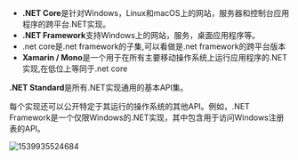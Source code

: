 - **.NET Core**是针对Windows，Linux和macOS上的网站，服务器和控制台应用程序的跨平台.NET实现。
- **.NET Framework**支持Windows上的网站，服务，桌面应用程序等。
- .net core是.net framework的子集,可以看做是.net framework的跨平台版本
- **Xamarin / Mono**是一个用于在所有主要移动操作系统上运行应用程序的.NET实现,在低位上等同于.net core

**.NET Standard**是所有.NET实现通用的基本API集。

每个实现还可以公开特定于其运行的操作系统的其他API。例如，.NET Framework是一个仅限Windows的.NET实现，其中包含用于访问Windows注册表的API。

![1539935524684](D:\note\assets\1539935524684.png)